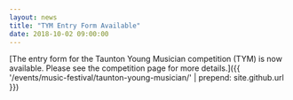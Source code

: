 ```yaml
---
layout: news
title: "TYM Entry Form Available"
date: 2018-10-02 09:00:00
---
```


[The entry form for the Taunton Young Musician competition (TYM) is now available. Please see the competition page for more details.]({{ '/events/music-festival/taunton-young-musician/' | prepend: site.github.url }})